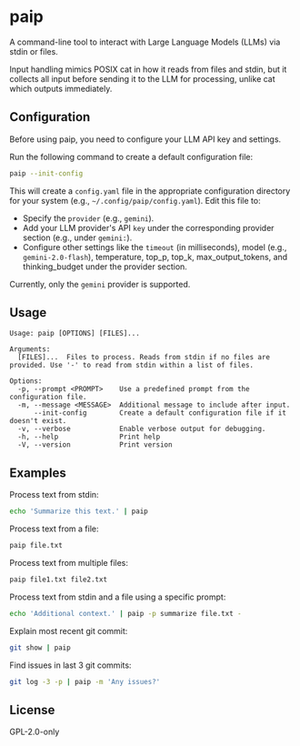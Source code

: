 # paip

A command-line tool to interact with Large Language Models (LLMs) via stdin or files.

Input handling mimics POSIX cat in how it reads from files and stdin, but it collects all input before sending it to the LLM for processing, unlike cat which outputs immediately.

## Configuration

Before using paip, you need to configure your LLM API key and settings.

Run the following command to create a default configuration file:

```bash
paip --init-config
```

This will create a `config.yaml` file in the appropriate configuration directory for your system (e.g., `~/.config/paip/config.yaml`).
Edit this file to:

- Specify the `provider` (e.g., `gemini`).
- Add your LLM provider's API `key` under the corresponding provider section (e.g., under `gemini:`).
- Configure other settings like the `timeout` (in milliseconds), model (e.g., `gemini-2.0-flash`), temperature, top_p, top_k, max_output_tokens, and thinking_budget under the provider section.

Currently, only the `gemini` provider is supported.

## Usage

```text
Usage: paip [OPTIONS] [FILES]...

Arguments:
  [FILES]...  Files to process. Reads from stdin if no files are provided. Use '-' to read from stdin within a list of files.

Options:
  -p, --prompt <PROMPT>    Use a predefined prompt from the configuration file.
  -m, --message <MESSAGE>  Additional message to include after input.
      --init-config        Create a default configuration file if it doesn't exist.
  -v, --verbose            Enable verbose output for debugging.
  -h, --help               Print help
  -V, --version            Print version
```

## Examples

Process text from stdin:

```bash
echo 'Summarize this text.' | paip
```

Process text from a file:

```bash
paip file.txt
```

Process text from multiple files:

```bash
paip file1.txt file2.txt
```

Process text from stdin and a file using a specific prompt:

```bash
echo 'Additional context.' | paip -p summarize file.txt -
```

Explain most recent git commit:

```bash
git show | paip
```

Find issues in last 3 git commits:

```bash
git log -3 -p | paip -m 'Any issues?'
```

## License

GPL-2.0-only
